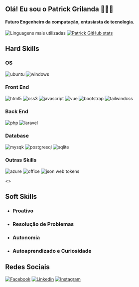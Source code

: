 ## Olá! Eu sou o Patrick Grilanda 🙋🏽‍♂️

#### Futuro Engenheiro da computação, entusiasta de tecnologia.

![Linguagens mais utilizadas](https://github-readme-stats.vercel.app/api/top-langs/?username=PatrickGrilanda&theme=dracula)
[![Patrick GitHub stats](https://github-readme-stats.vercel.app/api?username=PatrickGrilanda&show_icons=true&theme=dracula)](https://github.com/PatrickGrilanda/github-readme-stats)


## Hard Skills

### OS
<div style="display: inline_block">
<div style="display: inline_block">
    <img align="center" alt="ubuntu" src="https://img.shields.io/badge/Ubuntu-E95420?style=for-the-badge&logo=ubuntu&logoColor=white">
    <img align="center" alt="windows" src="https://img.shields.io/badge/Windows-0078D6?style=for-the-badge&logo=windows&logoColor=white">
</div>

### Front End
<div style="display: inline_block">
 <img align="center" alt="html5" src="https://img.shields.io/badge/HTML5-E34F26?style=for-the-badge&logo=html5&logoColor=white">
    <img align="center" alt="css3" src="https://img.shields.io/badge/CSS-239120?&style=for-the-badge&logo=css3&logoColor=white">
     <img align="center" alt="javascript" src="https://img.shields.io/badge/JavaScript-F7DF1E?style=for-the-badge&logo=javascript&logoColor=black">
     <img align="center" alt="vue" src="https://img.shields.io/badge/Vue.js-35495E?style=for-the-badge&logo=vue.js&logoColor=4FC08D">
<img align="center" alt="bootstrap" src="https://img.shields.io/badge/Bootstrap-563D7C?style=for-the-badge&logo=bootstrap&logoColor=white">
<img align="center" alt="tailwindcss" src="https://img.shields.io/badge/Tailwind_CSS-38B2AC?style=for-the-badge&logo=tailwind-css&logoColor=white">
</div>

### Back End

<div style="display: inline_block">
<img align="center" alt="php" src="https://img.shields.io/badge/PHP-777BB4?style=for-the-badge&logo=php&logoColor=white">
<img align="center" alt="laravel" src="https://img.shields.io/badge/Laravel-FF2D20?style=for-the-badge&logo=laravel&logoColor=white">
</div>

### Database

<div style="display: inline_block">
<img align="center" alt="mysqk" src="https://img.shields.io/badge/MySQL-00000F?style=for-the-badge&logo=mysql&logoColor=white">
<img align="center" alt="postgresql" src="https://img.shields.io/badge/PostgreSQL-316192?style=for-the-badge&logo=postgresql&logoColor=white">
<img align="center" alt="sqlite" src="https://img.shields.io/badge/SQLite-07405E?style=for-the-badge&logo=sqlite&logoColor=whitee">
</div>

### Outras Skills

<div style="display: inline_block">
<img align="center" alt="azure" src="https://img.shields.io/badge/Microsoft_Azure-0089D6?style=for-the-badge&logo=microsoft-azure&logoColor=white">
<img align="center" alt="office" src="https://img.shields.io/badge/Microsoft_Office-D83B01?style=for-the-badge&logo=microsoft-office&logoColor=white">
<img align="center" alt="json web tokens" src="https://img.shields.io/badge/json%20web%20tokens-323330?style=for-the-badge&logo=json-web-tokens&logoColor=pink">
</div>

<>
## Soft Skills

- ### Proativo
- ### Resolução de Problemas
- ### Autonomia
- ### Autoaprendizado e Curiosidade

## Redes Sociais

[![Facebook](https://img.shields.io/badge/Facebook-1877F2?style=for-the-badge&logo=facebook&logoColor=white)](https://web.facebook.com/patrick.grilanda/)
[![Linkedin](https://img.shields.io/badge/LinkedIn-0077B5?style=for-the-badge&logo=linkedin&logoColor=white)](https://www.linkedin.com/in/patrick-bonaretti-grilanda/)
[![Instagram](https://img.shields.io/badge/Instagram-E4405F?style=for-the-badge&logo=instagram&logoColor=white)](https://www.instagram.com/patrick_grilanda/)

